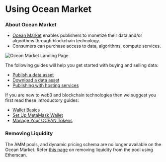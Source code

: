 # Using Ocean Market

### About Ocean Market

* [Ocean Market](https://market.oceanprotocol.com/) enables publishers to monetize their data and/or algorithms through blockchain technology.
* Consumers can purchase access to data, algorithms, compute services.

![Ocean Market Landing Page](images/marketplace/marketplace-landing-page.png)

The following guides will help you get started with buying and selling data:

* [Publish a data asset](marketplace-publish-data-asset.md)
* [Download a data asset](marketplace-download-data-asset.md)
* [Publishing with hosting services](asset-hosting.md)

If you are new to web3 and blockchain technologies then we suggest you first read these introductory guides:

* [Wallet Basics](../building-with-ocean/wallets.md)
* [Set Up MetaMask Wallet](../orientation/metamask-setup.md)
* [Manage Your OCEAN Tokens](../building-with-ocean/wallets-and-ocean-tokens.md)

### Removing Liquidity

The AMM pools, and dynamic pricing schema are no longer available on the Ocean Market. Refer [this page](remove-liquidity-using-etherscan.md) on removing liquidity from the pool using Etherscan.
